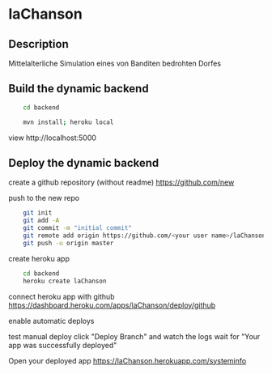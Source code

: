 laChanson
=========

Description
----------------------------------------------------
Mittelalterliche Simulation eines von Banditen bedrohten Dorfes


Build the dynamic backend
-------------------------

```bash
	cd backend
```
```bash
	mvn install; heroku local
```

view http://localhost:5000

Deploy the dynamic backend
-------------------------

create a github repository (without readme)
	https://github.com/new

push to the new repo
```bash
	git init
	git add -A
	git commit -m "initial commit"
	git remote add origin https://github.com/<your user name>/laChanson.git
    git push -u origin master
```

create heroku app
```bash
	cd backend
	heroku create laChanson
```

connect heroku app with github
	https://dashboard.heroku.com/apps/laChanson/deploy/github

enable automatic deploys

test manual deploy
	click "Deploy Branch" and watch the logs
	wait for "Your app was successfully deployed"

Open your deployed app
	https://laChanson.herokuapp.com/systeminfo
